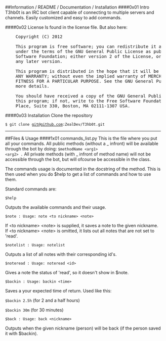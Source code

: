 ##Information / README / Documentation / Installation
####0x01        Intro
T3hb0t is an IRC bot client capable of connecting to multiple servers
and channels. Easily customized and easy to add commands.

####0x02        License
Is found in the license file. But also here:
<pre>
    Copyright (C) 2012 

    This program is free software; you can redistribute it and/or modify it 
    under the terms of the GNU General Public License as published by the Free 
    Software Foundation; either version 2 of the License, or (at your option) 
    any later version.

    This program is distributed in the hope that it will be useful, but WITHOUT 
    ANY WARRANTY; without even the implied warranty of MERCHANTABILITY or 
    FITNESS FOR A PARTICULAR PURPOSE. See the GNU General Public License for 
    more details.

    You should have received a copy of the GNU General Public License along with 
    this program; if not, write to the Free Software Foundation, Inc., 59 Temple 
    Place, Suite 330, Boston, MA 02111-1307 USA.
</pre>


####0x03        Installation
Clone the repository

<code>$ git clone git@github.com:ZealDev/T3hb0t.git</code>


- - -
##Files & Usage
####1x01        commands_list.py
This is the file where you put all your commands. All public methods (without a _ infront) will be available through the bot by doing: 
<code>$methodName &lt;arg1&gt; &lt;arg2&gt; .</code>
All private methods (with _ infront of method name) will not be accessible through the bot, but will ofcourse be accessible in the class.

The commands usage is documented in the docstring of the method. This is then used when you do $help to get a list of commands and how to use them.

Standard commands are:

<code>$help</code>

Outputs the available commands and their usage.

<code>$note : Usage: note &lt;to nickname&gt; &lt;note&gt;</code>

If &lt;to nickname&gt; &lt;note&gt; is supplied, it saves a note to the given nickname.
If &lt;to nickname&gt; &lt;note&gt; is omitted, it lists out all notes that are not set to 'read'.

<code>$notelist : Usage: notelist</code>

Outputs a list of all notes with their corresponding id's.

<code>$noteread : Usage: noteread &lt;id&gt;</code>

Gives a note the status of 'read', so it doesn't show in $note.

<code>$backin : Usage: backin &lt;time&gt;</code>

Saves a your expected time of return. Used like this: 

`$backin 2.5h` (for 2 and a half hours)

`$backin 30m` (for 30 minutes)

<code>$back : Usage: back &lt;nickname&gt;</code>

Outputs when the given nickname (person) will be back (if the person saved it with $backin).

